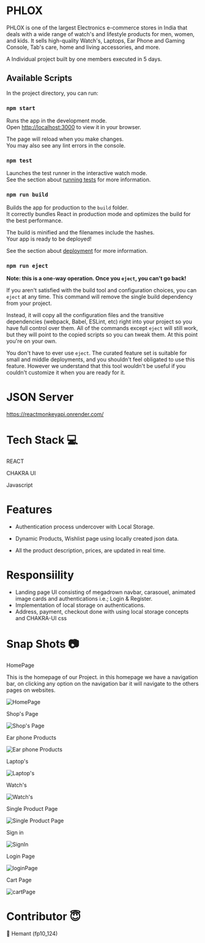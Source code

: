 
# PHLOX
PHLOX is one of the largest Electronics e-commerce stores in India that deals with a wide range of watch's and lifestyle products for men, women, and kids. It sells high-quality Watch's, Laptops, Ear Phone and Gaming Console, Tab's care, home and living accessories, and more.

A Individual project built by one members executed in 5 days.


## Available Scripts

In the project directory, you can run:

### `npm start`

Runs the app in the development mode.\
Open [http://localhost:3000](http://localhost:3000) to view it in your browser.

The page will reload when you make changes.\
You may also see any lint errors in the console.

### `npm test`

Launches the test runner in the interactive watch mode.\
See the section about [running tests](https://facebook.github.io/create-react-app/docs/running-tests) for more information.

### `npm run build`

Builds the app for production to the `build` folder.\
It correctly bundles React in production mode and optimizes the build for the best performance.

The build is minified and the filenames include the hashes.\
Your app is ready to be deployed!

See the section about [deployment](https://facebook.github.io/create-react-app/docs/deployment) for more information.

### `npm run eject`

**Note: this is a one-way operation. Once you `eject`, you can't go back!**

If you aren't satisfied with the build tool and configuration choices, you can `eject` at any time. This command will remove the single build dependency from your project.

Instead, it will copy all the configuration files and the transitive dependencies (webpack, Babel, ESLint, etc) right into your project so you have full control over them. All of the commands except `eject` will still work, but they will point to the copied scripts so you can tweak them. At this point you're on your own.

You don't have to ever use `eject`. The curated feature set is suitable for small and middle deployments, and you shouldn't feel obligated to use this feature. However we understand that this tool wouldn't be useful if you couldn't customize it when you are ready for it.

# JSON Server

https://reactmonkeyapi.onrender.com/

# Tech Stack 💻

REACT

CHAKRA UI

Javascript

# Features

- Authentication process undercover with Local Storage.

- Dynamic Products, Wishlist page using locally created json data.

- All the product description, prices, are updated in real time.

# Responsiility
- Landing page UI consisting of megadrown navbar, carasouel, animated image cards and authentications i.e.; Login & Register.
- Implementation of local storage on authentications.
- Address, payment, checkout done with using local storage concepts and CHAKRA-UI css 

# Snap Shots 📷

HomePage

This is the homepage of our Project. in this homepage we have a navigation bar, on clicking any option on the navigation bar it will navigate to the others pages on websites.

![HomePage](https://i.postimg.cc/vBqq0hGz/Homepage2.png)


Shop's Page

![Shop's Page](https://i.postimg.cc/3NN6h6tV/Products.png)

Ear phone Products 

![Ear phone Products](https://i.postimg.cc/tJ9qzXCP/Earphone.png)

Laptop's

![Laptop's](https://i.postimg.cc/W4fgKHJh/laptops.png)

Watch's

![Watch's](https://i.postimg.cc/QCdm5T5T/Watch-s.png)

Single Product Page

![Single Product Page](https://i.postimg.cc/qBwZRknK/Single-PRODUCT.png)

Sign in

![SignIn](https://i.postimg.cc/pL6wdPwC/Signin.png)

Login Page

![loginPage](https://i.postimg.cc/15Z59rGX/Login.png)


Cart Page

![cartPage](https://i.postimg.cc/fyzXpQRn/Cart.png)

# Contributor 😇
👤 Hemant (fp10_124)






